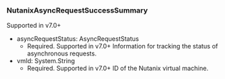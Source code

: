 ### NutanixAsyncRequestSuccessSummary
Supported in v7.0+

- asyncRequestStatus: AsyncRequestStatus
  - Required. Supported in v7.0+
Information for tracking the status of asynchronous requests.
- vmId: System.String
  - Required. Supported in v7.0+
ID of the Nutanix virtual machine.
